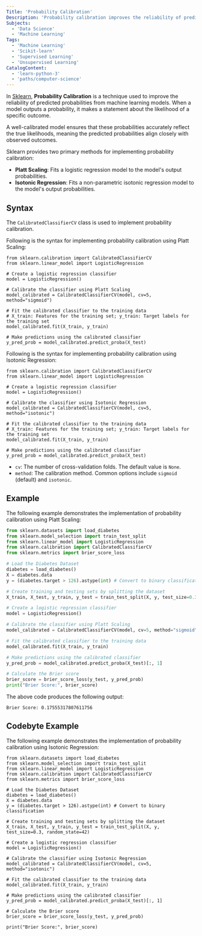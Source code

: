 ```yaml
---
Title: 'Probability Calibration'
Description: 'Probability calibration improves the reliability of predicted probabilities from machine learning models.'
Subjects:
  - 'Data Science'
  - 'Machine Learning'
Tags:
  - 'Machine Learning'
  - 'Scikit-learn'
  - 'Supervised Learning'
  - 'Unsupervised Learning'
CatalogContent:
  - 'learn-python-3'
  - 'paths/computer-science'
---
```


In [Sklearn](https://www.codecademy.com/resources/docs/sklearn), **Probability Calibration** is a technique used to improve the reliability of predicted probabilities from machine learning models. When a model outputs a probability, it makes a statement about the likelihood of a specific outcome. 

A well-calibrated model ensures that these probabilities accurately reflect the true likelihoods, meaning the predicted probabilities align closely with observed outcomes.

Sklearn provides two primary methods for implementing probability calibration:

- **Platt Scaling**: Fits a logistic regression model to the model's output probabilities.
- **Isotonic Regression**: Fits a non-parametric isotonic regression model to the model's output probabilities.

## Syntax

The `CalibratedClassifierCV` class is used to implement probability calibration.

Following is the syntax for implementing probability calibration using Platt Scaling:

```pseudo
from sklearn.calibration import CalibratedClassifierCV
from sklearn.linear_model import LogisticRegression

# Create a logistic regression classifier
model = LogisticRegression()

# Calibrate the classifier using Platt Scaling
model_calibrated = CalibratedClassifierCV(model, cv=5, method="sigmoid")

# Fit the calibrated classifier to the training data
# X_train: Features for the training set; y_train: Target labels for the training set
model_calibrated.fit(X_train, y_train)

# Make predictions using the calibrated classifier
y_pred_prob = model_calibrated.predict_proba(X_test)
```

Following is the syntax for implementing probability calibration using Isotonic Regression:

```pseudo
from sklearn.calibration import CalibratedClassifierCV
from sklearn.linear_model import LogisticRegression

# Create a logistic regression classifier
model = LogisticRegression()

# Calibrate the classifier using Isotonic Regression
model_calibrated = CalibratedClassifierCV(model, cv=5, method="isotonic")

# Fit the calibrated classifier to the training data
# X_train: Features for the training set; y_train: Target labels for the training set
model_calibrated.fit(X_train, y_train)

# Make predictions using the calibrated classifier
y_pred_prob = model_calibrated.predict_proba(X_test)
```

- `cv`: The number of cross-validation folds. The default value is `None`.
- `method`: The calibration method. Common options include `sigmoid` (default) and `isotonic`.

## Example

The following example demonstrates the implementation of probability calibration using Platt Scaling:

```py
from sklearn.datasets import load_diabetes
from sklearn.model_selection import train_test_split
from sklearn.linear_model import LogisticRegression
from sklearn.calibration import CalibratedClassifierCV
from sklearn.metrics import brier_score_loss

# Load the Diabetes Dataset
diabetes = load_diabetes()
X = diabetes.data
y = (diabetes.target > 126).astype(int) # Convert to binary classification

# Create training and testing sets by splitting the dataset
X_train, X_test, y_train, y_test = train_test_split(X, y, test_size=0.3, random_state=42)

# Create a logistic regression classifier
model = LogisticRegression()

# Calibrate the classifier using Platt Scaling
model_calibrated = CalibratedClassifierCV(model, cv=5, method="sigmoid")

# Fit the calibrated classifier to the training data
model_calibrated.fit(X_train, y_train)

# Make predictions using the calibrated classifier
y_pred_prob = model_calibrated.predict_proba(X_test)[:, 1]

# Calculate the Brier score
brier_score = brier_score_loss(y_test, y_pred_prob)
print("Brier Score:", brier_score)
```

The above code produces the following output:

```shell
Brier Score: 0.17555317807611756
```

## Codebyte Example

The following example demonstrates the implementation of probability calibration using Isotonic Regression:

```codebyte/python
from sklearn.datasets import load_diabetes
from sklearn.model_selection import train_test_split
from sklearn.linear_model import LogisticRegression
from sklearn.calibration import CalibratedClassifierCV
from sklearn.metrics import brier_score_loss

# Load the Diabetes Dataset
diabetes = load_diabetes()
X = diabetes.data
y = (diabetes.target > 126).astype(int) # Convert to binary classification

# Create training and testing sets by splitting the dataset
X_train, X_test, y_train, y_test = train_test_split(X, y, test_size=0.3, random_state=42)

# Create a logistic regression classifier
model = LogisticRegression()

# Calibrate the classifier using Isotonic Regression
model_calibrated = CalibratedClassifierCV(model, cv=5, method="isotonic")

# Fit the calibrated classifier to the training data
model_calibrated.fit(X_train, y_train)

# Make predictions using the calibrated classifier
y_pred_prob = model_calibrated.predict_proba(X_test)[:, 1]

# Calculate the Brier score
brier_score = brier_score_loss(y_test, y_pred_prob)

print("Brier Score:", brier_score)
```
